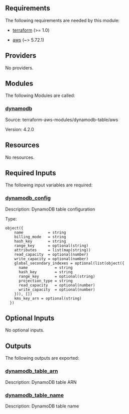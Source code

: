 <!-- BEGIN_TF_DOCS -->
## Requirements

The following requirements are needed by this module:

- <a name="requirement_terraform"></a> [terraform](#requirement\_terraform) (>= 1.0)

- <a name="requirement_aws"></a> [aws](#requirement\_aws) (~> 5.72.1)

## Providers

No providers.

## Modules

The following Modules are called:

### <a name="module_dynamodb"></a> [dynamodb](#module\_dynamodb)

Source: terraform-aws-modules/dynamodb-table/aws

Version: 4.2.0

## Resources

No resources.

## Required Inputs

The following input variables are required:

### <a name="input_dynamodb_config"></a> [dynamodb\_config](#input\_dynamodb\_config)

Description: DynamoDB table configuration

Type:

```hcl
object({
    name           = string
    billing_mode   = string
    hash_key       = string
    range_key      = optional(string)
    attributes     = list(map(string))
    read_capacity  = optional(number)
    write_capacity = optional(number)
    global_secondary_indexes = optional(list(object({
      name            = string
      hash_key        = string
      range_key       = optional(string)
      projection_type = string
      read_capacity   = optional(number)
      write_capacity  = optional(number)
    })), [])
    kms_key_arn = optional(string)
  })
```

## Optional Inputs

No optional inputs.

## Outputs

The following outputs are exported:

### <a name="output_dynamodb_table_arn"></a> [dynamodb\_table\_arn](#output\_dynamodb\_table\_arn)

Description: DynamoDB table ARN

### <a name="output_dynamodb_table_name"></a> [dynamodb\_table\_name](#output\_dynamodb\_table\_name)

Description: DynamoDB table name
<!-- END_TF_DOCS -->